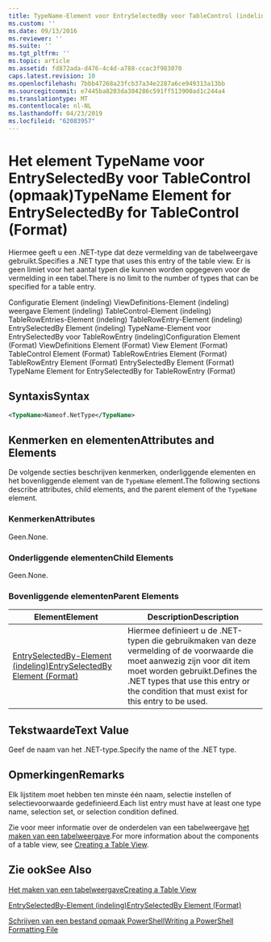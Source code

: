 ```yaml
---
title: TypeName-Element voor EntrySelectedBy voor TableControl (indeling) | Microsoft Docs
ms.custom: ''
ms.date: 09/13/2016
ms.reviewer: ''
ms.suite: ''
ms.tgt_pltfrm: ''
ms.topic: article
ms.assetid: fd872ada-d476-4c4d-a788-ccac3f983070
caps.latest.revision: 10
ms.openlocfilehash: 7bbb47268a23fcb37a34e2287a6ce949313a13bb
ms.sourcegitcommit: e7445ba8203da304286c591ff513900ad1c244a4
ms.translationtype: MT
ms.contentlocale: nl-NL
ms.lasthandoff: 04/23/2019
ms.locfileid: "62083957"
---
```

# <a name="typename-element-for-entryselectedby-for-tablecontrol-format"></a><span data-ttu-id="da153-102">Het element TypeName voor EntrySelectedBy voor TableControl (opmaak)</span><span class="sxs-lookup"><span data-stu-id="da153-102">TypeName Element for EntrySelectedBy for TableControl (Format)</span></span>

<span data-ttu-id="da153-103">Hiermee geeft u een .NET-type dat deze vermelding van de tabelweergave gebruikt.</span><span class="sxs-lookup"><span data-stu-id="da153-103">Specifies a .NET type that uses this entry of the table view.</span></span> <span data-ttu-id="da153-104">Er is geen limiet voor het aantal typen die kunnen worden opgegeven voor de vermelding in een tabel.</span><span class="sxs-lookup"><span data-stu-id="da153-104">There is no limit to the number of types that can be specified for a table entry.</span></span>

<span data-ttu-id="da153-105">Configuratie Element (indeling) ViewDefinitions-Element (indeling) weergave Element (indeling) TableControl-Element (indeling) TableRowEntries-Element (indeling) TableRowEntry-Element (indeling) EntrySelectedBy Element (indeling) TypeName-Element voor EntrySelectedBy voor TableRowEntry (indeling)</span><span class="sxs-lookup"><span data-stu-id="da153-105">Configuration Element (Format) ViewDefinitions Element (Format) View Element (Format) TableControl Element (Format) TableRowEntries Element (Format) TableRowEntry Element (Format) EntrySelectedBy Element (Format) TypeName Element for EntrySelectedBy for TableRowEntry (Format)</span></span>

## <a name="syntax"></a><span data-ttu-id="da153-106">Syntaxis</span><span class="sxs-lookup"><span data-stu-id="da153-106">Syntax</span></span>

```xml
<TypeName>Nameof.NetType</TypeName>
```

## <a name="attributes-and-elements"></a><span data-ttu-id="da153-107">Kenmerken en elementen</span><span class="sxs-lookup"><span data-stu-id="da153-107">Attributes and Elements</span></span>

<span data-ttu-id="da153-108">De volgende secties beschrijven kenmerken, onderliggende elementen en het bovenliggende element van de `TypeName` element.</span><span class="sxs-lookup"><span data-stu-id="da153-108">The following sections describe attributes, child elements, and the parent element of the `TypeName` element.</span></span>

### <a name="attributes"></a><span data-ttu-id="da153-109">Kenmerken</span><span class="sxs-lookup"><span data-stu-id="da153-109">Attributes</span></span>

<span data-ttu-id="da153-110">Geen.</span><span class="sxs-lookup"><span data-stu-id="da153-110">None.</span></span>

### <a name="child-elements"></a><span data-ttu-id="da153-111">Onderliggende elementen</span><span class="sxs-lookup"><span data-stu-id="da153-111">Child Elements</span></span>

<span data-ttu-id="da153-112">Geen.</span><span class="sxs-lookup"><span data-stu-id="da153-112">None.</span></span>

### <a name="parent-elements"></a><span data-ttu-id="da153-113">Bovenliggende elementen</span><span class="sxs-lookup"><span data-stu-id="da153-113">Parent Elements</span></span>

|<span data-ttu-id="da153-114">Element</span><span class="sxs-lookup"><span data-stu-id="da153-114">Element</span></span>|<span data-ttu-id="da153-115">Description</span><span class="sxs-lookup"><span data-stu-id="da153-115">Description</span></span>|
|-------------|-----------------|
|[<span data-ttu-id="da153-116">EntrySelectedBy-Element (indeling)</span><span class="sxs-lookup"><span data-stu-id="da153-116">EntrySelectedBy Element (Format)</span></span>](./entryselectedby-element-for-tablerowentry-for-tablecontrol-format.md)|<span data-ttu-id="da153-117">Hiermee definieert u de .NET-typen die gebruikmaken van deze vermelding of de voorwaarde die moet aanwezig zijn voor dit item moet worden gebruikt.</span><span class="sxs-lookup"><span data-stu-id="da153-117">Defines the .NET types that use this entry or the condition that must exist for this entry to be used.</span></span>|

## <a name="text-value"></a><span data-ttu-id="da153-118">Tekstwaarde</span><span class="sxs-lookup"><span data-stu-id="da153-118">Text Value</span></span>

<span data-ttu-id="da153-119">Geef de naam van het .NET-type.</span><span class="sxs-lookup"><span data-stu-id="da153-119">Specify the name of the .NET type.</span></span>

## <a name="remarks"></a><span data-ttu-id="da153-120">Opmerkingen</span><span class="sxs-lookup"><span data-stu-id="da153-120">Remarks</span></span>

<span data-ttu-id="da153-121">Elk lijstitem moet hebben ten minste één naam, selectie instellen of selectievoorwaarde gedefinieerd.</span><span class="sxs-lookup"><span data-stu-id="da153-121">Each list entry must have at least one type name, selection set, or selection condition defined.</span></span>

<span data-ttu-id="da153-122">Zie voor meer informatie over de onderdelen van een tabelweergave [het maken van een tabelweergave](./creating-a-table-view.md).</span><span class="sxs-lookup"><span data-stu-id="da153-122">For more information about the components of a table view, see [Creating a Table View](./creating-a-table-view.md).</span></span>

## <a name="see-also"></a><span data-ttu-id="da153-123">Zie ook</span><span class="sxs-lookup"><span data-stu-id="da153-123">See Also</span></span>

[<span data-ttu-id="da153-124">Het maken van een tabelweergave</span><span class="sxs-lookup"><span data-stu-id="da153-124">Creating a Table View</span></span>](./creating-a-table-view.md)

[<span data-ttu-id="da153-125">EntrySelectedBy-Element (indeling)</span><span class="sxs-lookup"><span data-stu-id="da153-125">EntrySelectedBy Element (Format)</span></span>](./entryselectedby-element-for-tablerowentry-for-tablecontrol-format.md)

[<span data-ttu-id="da153-126">Schrijven van een bestand opmaak PowerShell</span><span class="sxs-lookup"><span data-stu-id="da153-126">Writing a PowerShell Formatting File</span></span>](./writing-a-powershell-formatting-file.md)
